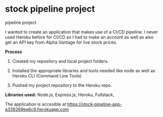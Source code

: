 # stock pipeline project
pipeline project

I wanted to create an application that makes use of a CI/CD pipeline. I never used Heroku before for CI/CD so I had to make an 
account as well as also get an API key from Alpha Vantage for live stock prices.

**Process**
1. Created my repository and local project folders. 

2. Installed the appropriate libraries and tools needed like node as well as Heroku CLI (Command Line Tools)

3. Pushed my project repository to the Heroku repo.

**Libraries used:**
Node.js, Express.js, Heroku, Fullstack,

The application is accesible at
https://stock-pipeline-app-a336269ee6c9.herokuapp.com
